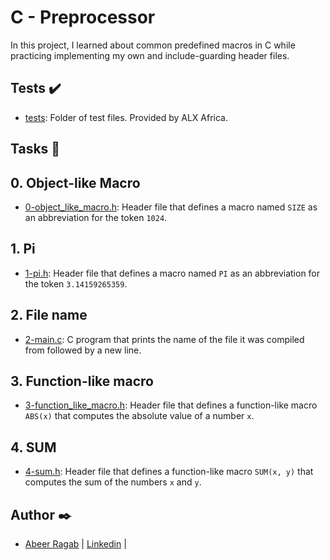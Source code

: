 # C - Preprocessor

In this project, I learned about common predefined macros in C while
practicing implementing my own and include-guarding header files.

## Tests :heavy_check_mark:

* [tests](./tests): Folder of test files. Provided by ALX Africa.

## Tasks :page_with_curl:

## 0. Object-like Macro
  * [0-object_like_macro.h](./0-object_like_macro.h): Header file that defines a
  macro named `SIZE` as an abbreviation for the token `1024`.

## 1. Pi
  * [1-pi.h](./1-pi.h): Header file that defines a macro named `PI` as an abbreviation
  for the token `3.14159265359`.

## 2. File name
  * [2-main.c](./2-main.c): C program that prints the name of the file it was
  compiled from followed by a new line.

## 3. Function-like macro
  * [3-function_like_macro.h](./3-function_like_macro.h): Header file that defines a
  function-like macro `ABS(x)` that computes the absolute value of a number `x`.

## 4. SUM
  * [4-sum.h](./4-sum.h): Header file that defines a function-like macro `SUM(x, y)`
  that computes the sum of the numbers `x` and `y`.
  
  ## Author :black_nib:

- [Abeer Ragab](https://github.com/Abeer-M-Ali) | [Linkedin](https://www.linkedin.com/in/abeer-ragab-b25872260/) |
